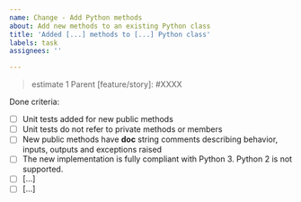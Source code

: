 ```yaml
---
name: Change - Add Python methods
about: Add new methods to an existing Python class
title: 'Added [...] methods to [...] Python class'
labels: task
assignees: ''

---
```

> estimate 1
Parent [feature/story]: #XXXX

Done criteria:

- [ ] Unit tests added for new public methods
- [ ] Unit tests do not refer to private methods or members
- [ ] New public methods have __doc__ string comments describing
      behavior, inputs, outputs and exceptions raised
- [ ] The new implementation is fully compliant with Python 3. Python
      2 is not supported.
- [ ] [...]
- [ ] [...]
